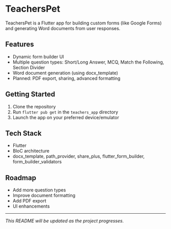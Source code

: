 # TeachersPet

TeachersPet is a Flutter app for building custom forms (like Google Forms) and generating Word documents from user responses.

## Features
- Dynamic form builder UI
- Multiple question types: Short/Long Answer, MCQ, Match the Following, Section Divider
- Word document generation (using docx_template)
- Planned: PDF export, sharing, advanced formatting

## Getting Started
1. Clone the repository
2. Run `flutter pub get` in the `teachers_app` directory
3. Launch the app on your preferred device/emulator

## Tech Stack
- Flutter
- BloC architecture
- docx_template, path_provider, share_plus, flutter_form_builder, form_builder_validators

## Roadmap
- Add more question types
- Improve document formatting
- Add PDF export
- UI enhancements

---
*This README will be updated as the project progresses.*
